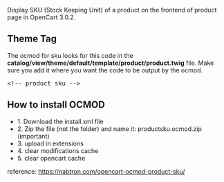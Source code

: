 Display SKU (Stock Keeping Unit) of a product on the frontend of product page in OpenCart 3.0.2.

<h2>Theme Tag</h2>

<!-- wp:paragraph -->
<p>The ocmod for sku looks for this code in the <strong>catalog/view/theme/default/template/product/product.twig</strong> file. Make sure you add it where you want the code to be output by the ocmod.</p>
<!-- /wp:paragraph -->

<!-- wp:preformatted -->
<pre class="wp-block-preformatted">&lt;!-- product_sku --&gt;</pre>
<!-- /wp:preformatted -->

<h2>How to install OCMOD</h2>
<ul>
  <li>1. Download the install.xml file</li>
  <li>2. Zip the file (not the folder) and name it: productsku.ocmod.zip (important)</li>
  <li>3. upload in extensions</li>
  <li>4. clear modifications cache</li>
  <li>5. clear opencart cache</li>
</ul>

reference: https://nabtron.com/opencart-ocmod-product-sku/
